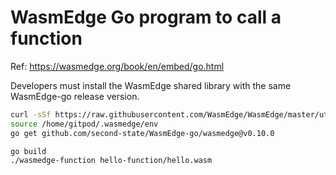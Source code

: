 # WasmEdge Go program to call a function

Ref: https://wasmedge.org/book/en/embed/go.html

Developers must install the WasmEdge shared library with the same WasmEdge-go release version.

```bash
curl -sSf https://raw.githubusercontent.com/WasmEdge/WasmEdge/master/utils/install.sh | bash -s -- -v 0.10.0
source /home/gitpod/.wasmedge/env 
go get github.com/second-state/WasmEdge-go/wasmedge@v0.10.0
```


```bash
go build
./wasmedge-function hello-function/hello.wasm
```
